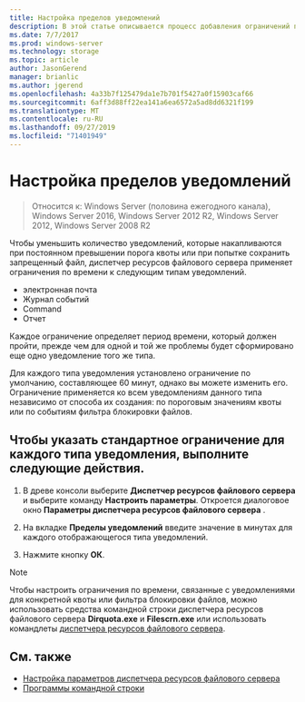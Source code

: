 ```yaml
---
title: Настройка пределов уведомлений
description: В этой статье описывается процесс добавления ограничений по времени в различные типы уведомлений
ms.date: 7/7/2017
ms.prod: windows-server
ms.technology: storage
ms.topic: article
author: JasonGerend
manager: brianlic
ms.author: jgerend
ms.openlocfilehash: 4a33b7f125479da1e7b701f5427a0f15903caf66
ms.sourcegitcommit: 6aff3d88ff22ea141a6ea6572a5ad8dd6321f199
ms.translationtype: MT
ms.contentlocale: ru-RU
ms.lasthandoff: 09/27/2019
ms.locfileid: "71401949"
---
```

# <a name="configure-notification-limits"></a>Настройка пределов уведомлений

> Относится к: Windows Server (половина ежегодного канала), Windows Server 2016, Windows Server 2012 R2, Windows Server 2012, Windows Server 2008 R2

Чтобы уменьшить количество уведомлений, которые накапливаются при постоянном превышении порога квоты или при попытке сохранить запрещенный файл, диспетчер ресурсов файлового сервера применяет ограничения по времени к следующим типам уведомлений.

-   электронная почта
-   Журнал событий
-   Command
-   Отчет

Каждое ограничение определяет период времени, который должен пройти, прежде чем для одной и той же проблемы будет сформировано еще одно уведомление того же типа.

Для каждого типа уведомления установлено ограничение по умолчанию, составляющее 60 минут, однако вы можете изменить его. Ограничение применяется ко всем уведомлениям данного типа независимо от способа их создания: по пороговым значениям квоты или по событиям фильтра блокировки файлов.

## <a name="to-specify-a-standard-notification-limit-for-each-notification-type"></a>Чтобы указать стандартное ограничение для каждого типа уведомления, выполните следующие действия.

1.  В древе консоли выберите **Диспетчер ресурсов файлового сервера** и выберите команду **Настроить параметры**. Откроется диалоговое окно **Параметры диспетчера ресурсов файлового сервера** .

2.  На вкладке **Пределы уведомлений** введите значение в минутах для каждого отображающегося типа уведомлений.

3.  Нажмите кнопку **ОК**.

> [!Note]
> Чтобы настроить ограничения по времени, связанные с уведомлениями для конкретной квоты или фильтра блокировки файлов, можно использовать средства командной строки диспетчера ресурсов файлового сервера **Dirquota.exe** и **Filescrn.exe** или использовать командлеты [диспетчера ресурсов файлового сервера](https://technet.microsoft.com/itpro/powershell/windows/fileserverresourcemanager/fileserverresourcemanager).

## <a name="see-also"></a>См. также

-   [Настройка параметров диспетчера ресурсов файлового сервера](setting-file-server-resource-manager-options.md)
-   [Программы командной строки](command-line-tools.md)